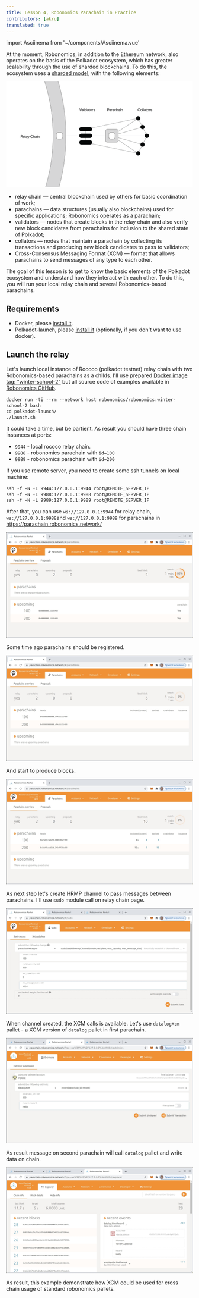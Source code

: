 ```yaml
---
title: Lesson 4, Robonomics Parachain in Practice
contributors: [akru]
translated: true
---
```

import Asciinema from '~/components/Asciinema.vue'

At the moment, Robonomics, in addition to the Ethereum network, also operates on the basis of the Polkadot ecosystem, which has greater scalability through the use of sharded blockchains. To do this, the ecosystem uses a [sharded model](https://wiki.polkadot.network/docs/getting-started), with the following elements:

![Polkadot base scheme](../images/ws_lesson4/polkadot-base-scheme.png "Polkadot base scheme (from Polkadot Wiki)")

* relay chain — central blockchain used by others for basic coordination of work;
* parachains — data structures (usually also blockchains) used for specific applications; Robonomics operates as a parachain;
* validators — nodes that create blocks in the relay chain and also verify new block candidates from parachains for inclusion to the shared state of Polkadot;
* collators — nodes that maintain a parachain by collecting its transactions and producing new block candidates to pass to validators;
* Cross-Consensus Messaging Format (XCM) — format that allows parachains to send messages of any type to each other.

The goal of this lesson is to get to know the basic elements of the Polkadot ecosystem and understand how they interact with each other. To do this, you will run your local relay chain and several Robonomics-based parachains.

## Requirements

* Docker, please [install it](https://docs.docker.com/engine/install/).
* Polkadot-launch, please [install it](https://github.com/paritytech/polkadot-launch#install) (optionally, if you don't want to use docker).

## Launch the relay

Let's launch local instance of Rococo (polkadot testnet) relay chain with two Robonomics-based parachains as a childs. I'll use prepared [Docker image tag: "winter-school-2"](https://hub.docker.com/layers/robonomics/robonomics/winter-school-2/images/sha256-92f4795262f3ded3e6a153999d2777c4009106a7d37fd29969ebf1c3a262dc85?context=explore) but all source code of examples
available in [Robonomics GitHub](https://github.com/airalab/robonomics/tree/master/scripts/polkadot-launch).
```
docker run -ti --rm --network host robonomics/robonomics:winter-school-2 bash
cd polkadot-launch/
./launch.sh
```

<Asciinema vid="419Jrg22ziFfMFPZlh2WtiLvg"/>

It could take a time, but be partient. As result you should have three chain instances at ports:

* `9944` - local rococo relay chain.
* `9988` - robonomics parachain with `id=100`
* `9989` - robonomics parachain with `id=200`

If you use remote server, you need to create some ssh tunnels on local machine:
```
ssh -f -N -L 9944:127.0.0.1:9944 root@REMOTE_SERVER_IP
ssh -f -N -L 9988:127.0.0.1:9988 root@REMOTE_SERVER_IP
ssh -f -N -L 9989:127.0.0.1:9989 root@REMOTE_SERVER_IP
```
After that, you can use `ws://127.0.0.1:9944` for relay chain, `ws://127.0.0.1:9988`and `ws://127.0.0.1:9989` for parachains in https://parachain.robonomics.network/

![relay](../images/ws_lesson4/upcoming.jpg)

Some time ago parachains should be registered.

![relay2](../images/ws_lesson4/parachains.jpg)

And start to produce blocks.

![relay3](../images/ws_lesson4/parachains2.jpg)

As next step let's create HRMP channel to pass messages between parachains. I'll use `sudo` module call on relay chain page.

![hrmp](../images/ws_lesson4/hrmp.jpg)

When channel created, the XCM calls is available. Let's use `datalogXcm` pallet - a XCM version of `datalog` pallet in first parachain.

![datalogXcmSend](../images/ws_lesson4/datalogXcmSend.jpg)

As result message on second parachain will call `datalog` pallet and write data on chain.

![datalogXcmRecv](../images/ws_lesson4/datalogXcmRecv.jpg)

As result, this example demonstrate how XCM could be used for cross chain usage of standard robonomics pallets.
